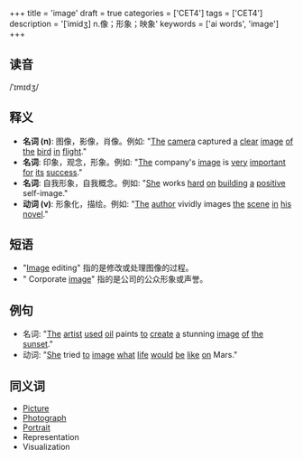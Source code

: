 +++
title = 'image'
draft = true
categories = ['CET4']
tags = ['CET4']
description = '[ˈimidʒ] n.像；形象；映象'
keywords = ['ai words', 'image']
+++

## 读音
/ˈɪmɪdʒ/

## 释义
- **名词 (n)**: 图像，影像，肖像。例如: "[The](/post/the/) [camera](/post/camera/) captured [a](/post/a/) [clear](/post/clear/) [image](/post/image/) [of](/post/of/) [the](/post/the/) [bird](/post/bird/) [in](/post/in/) [flight](/post/flight/)."
- **名词**: 印象，观念，形象。例如: "[The](/post/the/) company's [image](/post/image/) is [very](/post/very/) [important](/post/important/) [for](/post/for/) [its](/post/its/) [success](/post/success/)."
- **名词**: 自我形象，自我概念。例如: "[She](/post/she/) works [hard](/post/hard/) [on](/post/on/) [building](/post/building/) [a](/post/a/) [positive](/post/positive/) self-image."
- **动词 (v)**: 形象化，描绘。例如: "[The](/post/the/) [author](/post/author/) vividly images [the](/post/the/) [scene](/post/scene/) [in](/post/in/) [his](/post/his/) [novel](/post/novel/)."

## 短语
- "[Image](/post/image/) editing" 指的是修改或处理图像的过程。
- " Corporate [image](/post/image/)" 指的是公司的公众形象或声誉。

## 例句
- 名词: "[The](/post/the/) [artist](/post/artist/) [used](/post/used/) [oil](/post/oil/) paints [to](/post/to/) [create](/post/create/) [a](/post/a/) stunning [image](/post/image/) [of](/post/of/) [the](/post/the/) [sunset](/post/sunset/)."
- 动词: "[She](/post/she/) tried [to](/post/to/) [image](/post/image/) [what](/post/what/) [life](/post/life/) [would](/post/would/) [be](/post/be/) [like](/post/like/) [on](/post/on/) Mars."

## 同义词
- [Picture](/post/picture/)
- [Photograph](/post/photograph/)
- [Portrait](/post/portrait/)
- Representation
- Visualization
